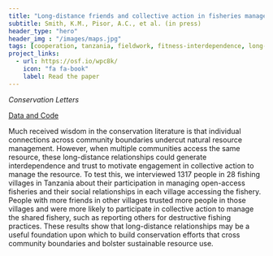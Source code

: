 ```yaml
---
title: "Long-distance friends and collective action in fisheries management"
subtitle: Smith, K.M., Pisor, A.C., et al. (in press)
header_type: "hero"
header_img : "/images/maps.jpg"
tags: [cooperation, tanzania, fieldwork, fitness-interdependence, long-distance-relationships, natural-resource-management, fisheries]
project_links:
  - url: https://osf.io/wpc8k/
    icon: "fa fa-book"
    label: Read the paper
---
```

*Conservation Letters*

<i class="fa-solid fa-database"></i><a href="https://osf.io/srvb5/" class="btn">Data and Code</a>

Much received wisdom in the conservation literature is that individual connections across community boundaries undercut natural resource management. However, when multiple communities access the same resource, these long-distance relationships could generate interdependence and trust to motivate engagement in collective action to manage the resource. To test this, we interviewed 1317 people in 28 fishing villages in Tanzania about their participation in managing open-access fisheries and their social relationships in each village accessing the fishery. People with more friends in other villages trusted more people in those villages and were more likely to participate in collective action to manage the shared fishery, such as reporting others for destructive fishing practices. These results show that long-distance relationships may be a useful foundation upon which to build conservation efforts that cross community boundaries and bolster sustainable resource use.

